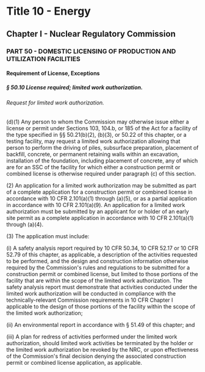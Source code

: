 
# Title 10 - Energy
## Chapter I - Nuclear Regulatory Commission
### PART 50 - DOMESTIC LICENSING OF PRODUCTION AND UTILIZATION FACILITIES
#### Requirement of License, Exceptions
##### § 50.10 License required; limited work authorization.
###### Request for limited work authorization.

(d)(1) Any person to whom the Commission may otherwise issue either a license or permit under Sections 103, 104.b, or 185 of the Act for a facility of the type specified in §§ 50.21(b)(2), (b)(3), or 50.22 of this chapter, or a testing facility, may request a limited work authorization allowing that person to perform the driving of piles, subsurface preparation, placement of backfill, concrete, or permanent retaining walls within an excavation, installation of the foundation, including placement of concrete, any of which are for an SSC of the facility for which either a construction permit or combined license is otherwise required under paragraph (c) of this section.

(2) An application for a limited work authorization may be submitted as part of a complete application for a construction permit or combined license in accordance with 10 CFR 2.101(a)(1) through (a)(5), or as a partial application in accordance with 10 CFR 2.101(a)(9). An application for a limited work authorization must be submitted by an applicant for or holder of an early site permit as a complete application in accordance with 10 CFR 2.101(a)(1) through (a)(4).

(3) The application must include:

(i) A safety analysis report required by 10 CFR 50.34, 10 CFR 52.17 or 10 CFR 52.79 of this chapter, as applicable, a description of the activities requested to be performed, and the design and construction information otherwise required by the Commission's rules and regulations to be submitted for a construction permit or combined license, but limited to those portions of the facility that are within the scope of the limited work authorization. The safety analysis report must demonstrate that activities conducted under the limited work authorization will be conducted in compliance with the technically-relevant Commission requirements in 10 CFR Chapter I applicable to the design of those portions of the facility within the scope of the limited work authorization;

(ii) An environmental report in accordance with § 51.49 of this chapter; and

(iii) A plan for redress of activities performed under the limited work authorization, should limited work activities be terminated by the holder or the limited work authorization be revoked by the NRC, or upon effectiveness of the Commission's final decision denying the associated construction permit or combined license application, as applicable.
